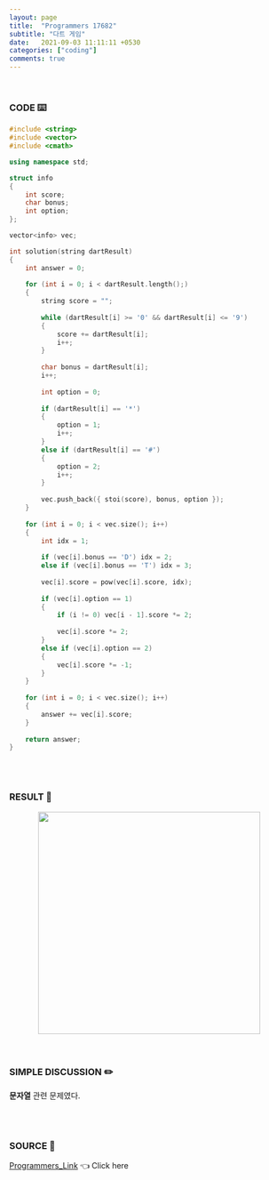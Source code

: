 ```yaml
---
layout: page
title:  "Programmers 17682"
subtitle: "다트 게임"
date:   2021-09-03 11:11:11 +0530
categories: ["coding"]
comments: true
---
```


<br>

### CODE ⌨️

```c++
#include <string>
#include <vector>
#include <cmath>

using namespace std;

struct info
{
    int score;
    char bonus;
    int option;
};

vector<info> vec;

int solution(string dartResult)
{
    int answer = 0;
    
    for (int i = 0; i < dartResult.length();)
    {
        string score = "";
        
        while (dartResult[i] >= '0' && dartResult[i] <= '9')
        {
            score += dartResult[i];
            i++;
        }
        
        char bonus = dartResult[i];
        i++;
        
        int option = 0;
        
        if (dartResult[i] == '*')
        {
            option = 1;
            i++;
        }
        else if (dartResult[i] == '#')
        {
            option = 2;
            i++;
        }
        
        vec.push_back({ stoi(score), bonus, option });
    }
    
    for (int i = 0; i < vec.size(); i++)
    {
        int idx = 1;
        
        if (vec[i].bonus == 'D') idx = 2;
        else if (vec[i].bonus == 'T') idx = 3;
        
        vec[i].score = pow(vec[i].score, idx);
        
        if (vec[i].option == 1)
        {
            if (i != 0) vec[i - 1].score *= 2;
            
            vec[i].score *= 2;
        }
        else if (vec[i].option == 2)
        {
            vec[i].score *= -1;
        }
    }
    
    for (int i = 0; i < vec.size(); i++)
    {
        answer += vec[i].score;
    }
        
    return answer;
}
```  

<br>
<br>

### RESULT 💛

<img src="{{ '/assets/programmers/p17682r.jpg' }}" style="width: 400px; height: auto; margin-left: auto; margin-right: auto; display: block;">  

<br>
<br>

### SIMPLE DISCUSSION ✏️

**문자열** 관련 문제였다.  

<br>
<br>

### SOURCE 💎

[Programmers_Link][link] 👈 Click here  

<br>

<script src="https://utteranc.es/client.js"
        repo="DCherish/DCherish.github.io"
        issue-term="pathname"
        theme="boxy-light"
        crossorigin="anonymous"
        async>
</script>

[link]: https://programmers.co.kr/learn/courses/30/lessons/17682